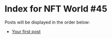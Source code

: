 # Index for NFT World #45
Posts will be displayed in the order below:

- [Your first post](./001-first.md)

